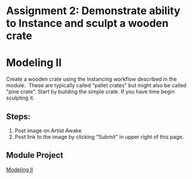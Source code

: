 # Assignment 2: Demonstrate ability to Instance and sculpt a wooden crate

<h1 id="dom-i">Modeling II</h1>
<p>Create a wooden crate using the Instancing workflow described in the module.&nbsp; These are typically called "pallet crates" but might also be called "pine crate". Start by building the simple crate. If you have time begin sculpting it.</p>
<h2 id="module-project">Steps:</h2>
<ol>
<li>Post image on Artist Awake</li>
<li>Post link to the image by clicking "Submit" in upper right of this page.</li>
</ol>
<h2 id="module-project">Module Project</h2>
<p><a title="Modeling II" href="https://vertexschool.instructure.com/courses/14/modules/90" data-api-endpoint="https://vertexschool.instructure.com/api/v1/courses/14/modules/90" data-api-returntype="Module">Modeling II</a><br><br></p>